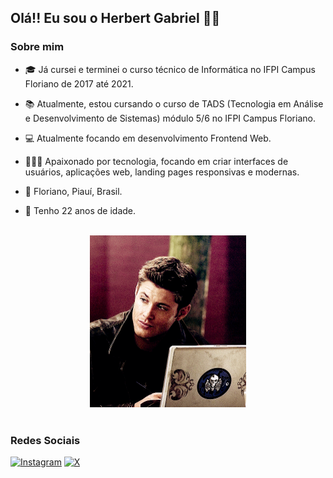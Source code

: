 ## Olá!! Eu sou o Herbert Gabriel ✋🏽

### Sobre mim
- 🎓 Já cursei e terminei o curso técnico de Informática no IFPI Campus Floriano de 2017 até 2021.

- 📚 Atualmente, estou cursando o curso de TADS (Tecnologia em Análise e Desenvolvimento de Sistemas) módulo 5/6 no IFPI Campus Floriano.

- 💻 Atualmente focando em desenvolvimento Frontend Web.

- 🧑🏽‍💻 Apaixonado por tecnologia, focando em criar interfaces de usuários, aplicações web, landing pages responsivas e modernas.

- 📍 Floriano, Piauí, Brasil.

- 🎂 Tenho 22 anos de idade.
<br>

<div style="text-align: center;">
<img src="dean.gif" width="250">
</div>
<br>

### Redes Sociais

[![Instagram](https://img.shields.io/badge/-Instagram-%23E4405F?style=for-the-badge&logo=instagram&logoColor=white)](https://www.instagram.com/herbertg1010/)
[![X](https://img.shields.io/badge/X-000?style=for-the-badge&logo=x)](https://x.com/herbertg__)





